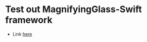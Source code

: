 # Test out MagnifyingGlass-Swift framework
- Link [here](https://github.com/niczyja/MagnifyingGlass-Swift)
